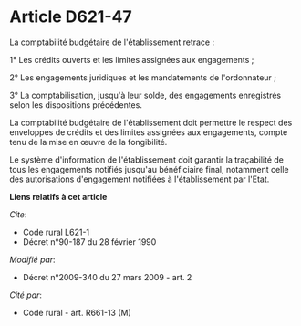 # Article D621-47

La comptabilité budgétaire de l'établissement retrace : 

1° Les crédits ouverts et les limites assignées aux engagements ; 

2° Les engagements juridiques et les mandatements de l'ordonnateur ; 

3° La comptabilisation, jusqu'à leur solde, des engagements enregistrés selon les dispositions précédentes. 

La comptabilité budgétaire de l'établissement doit permettre le respect des enveloppes de crédits et des limites assignées
aux engagements, compte tenu de la mise en œuvre de la fongibilité. 

Le système d'information de l'établissement doit garantir la traçabilité de tous les engagements notifiés jusqu'au
bénéficiaire final, notamment celle des autorisations d'engagement notifiées à l'établissement par l'Etat.

**Liens relatifs à cet article**

_Cite_:

  - Code rural L621-1
  - Décret n°90-187 du 28 février 1990

_Modifié par_:

  - Décret n°2009-340 du 27 mars 2009 - art. 2

_Cité par_:

  - Code rural - art. R661-13 (M)
